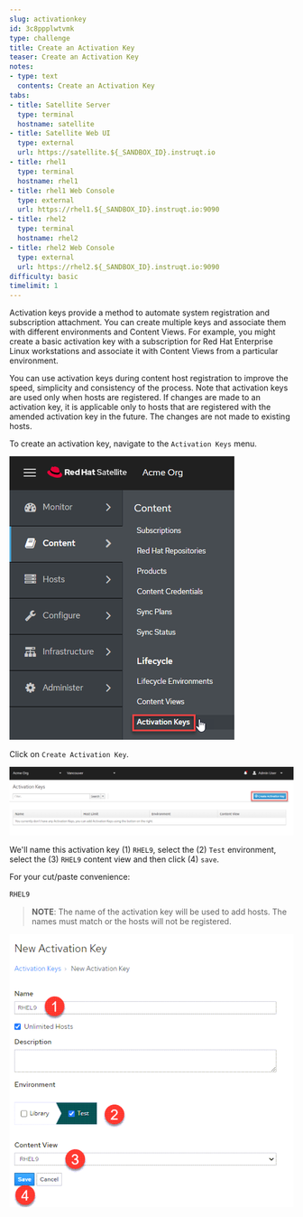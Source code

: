 ```yaml
---
slug: activationkey
id: 3c8ppplwtvmk
type: challenge
title: Create an Activation Key
teaser: Create an Activation Key
notes:
- type: text
  contents: Create an Activation Key
tabs:
- title: Satellite Server
  type: terminal
  hostname: satellite
- title: Satellite Web UI
  type: external
  url: https://satellite.${_SANDBOX_ID}.instruqt.io
- title: rhel1
  type: terminal
  hostname: rhel1
- title: rhel1 Web Console
  type: external
  url: https://rhel1.${_SANDBOX_ID}.instruqt.io:9090
- title: rhel2
  type: terminal
  hostname: rhel2
- title: rhel2 Web Console
  type: external
  url: https://rhel2.${_SANDBOX_ID}.instruqt.io:9090
difficulty: basic
timelimit: 1
---
```

<!-- markdownlint-disable MD033 -->

Activation keys provide a method to automate system registration and subscription attachment. You can create multiple keys and associate them with different environments and Content Views. For example, you might create a basic activation key with a subscription for Red Hat Enterprise Linux workstations and associate it with Content Views from a particular environment.

You can use activation keys during content host registration to improve the speed, simplicity and consistency of the process. Note that activation keys are used only when hosts are registered. If changes are made to an activation key, it is applicable only to hosts that are registered with the amended activation key in the future. The changes are not made to existing hosts.

To create an activation key, navigate to the `Activation Keys` menu.

<a href="#1">
 <img alt="An example image" src="../assets/akmenu.png" />
</a>

<a href="#" class="lightbox" id="1">
 <img alt="An example image" src="../assets/akmenu.png" />
</a>

Click on `Create Activation Key`.

<a href="#2">
 <img alt="An example image" src="../assets/createak.png" />
</a>

<a href="#" class="lightbox" id="2">
 <img alt="An example image" src="../assets/createak.png" />
</a>

We'll name this activation key (1) `RHEL9`, select the (2) `Test` environment, select the (3) `RHEL9` content view and then click (4) `save`.

For your cut/paste convenience:

```bash
RHEL9
```

> __NOTE__: The name of the activation key will be used to add hosts. The names must match or the hosts will not be registered.

<a href="#3">
 <img alt="An example image" src="../assets/akcreation.png" />
</a>

<a href="#" class="lightbox" id="3">
 <img alt="An example image" src="../assets/akcreation.png" />
</a>

<style>
.lightbox {
  display: none;
  position: fixed;
  justify-content: center;
  align-items: center;
  z-index: 999;
  top: 0;
  left: 0;
  right: 0;
  bottom: 0;
  padding: 1rem;
  background: rgba(0, 0, 0, 0.8);
}

.lightbox:target {
  display: flex;
}

.lightbox img {
  max-height: 100%;
}
</style>
